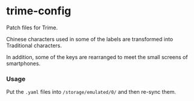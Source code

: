 # trime-config
Patch files for Trime.

Chinese characters used in some of the labels are transformed into Traditional characters.

In addition, some of the keys are rearranged to meet the small screens of smartphones.

### Usage

Put the `.yaml` files into `/storage/emulated/0/` and then re-sync them.
